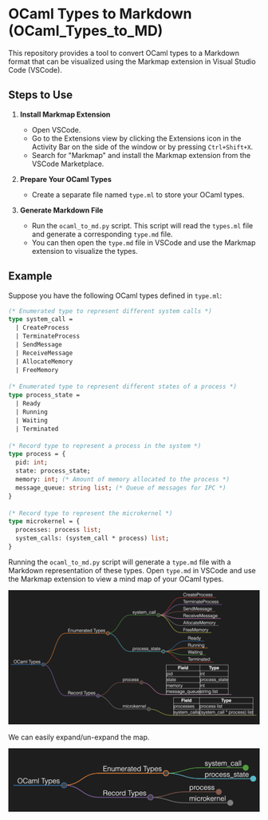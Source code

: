 

# OCaml Types to Markdown (OCaml_Types_to_MD)

This repository provides a tool to convert OCaml types to a Markdown format that can be visualized using the Markmap extension in Visual Studio Code (VSCode).

## Steps to Use

1. **Install Markmap Extension**
   - Open VSCode.
   - Go to the Extensions view by clicking the Extensions icon in the Activity Bar on the side of the window or by pressing `Ctrl+Shift+X`.
   - Search for "Markmap" and install the Markmap extension from the VSCode Marketplace.

2. **Prepare Your OCaml Types**
   - Create a separate file named `type.ml` to store your OCaml types.

3. **Generate Markdown File**
   - Run the `ocaml_to_md.py` script. This script will read the `types.ml` file and generate a corresponding `type.md` file.
   - You can then open the `type.md` file in VSCode and use the Markmap extension to visualize the types.

## Example

Suppose you have the following OCaml types defined in `type.ml`:

```ocaml
(* Enumerated type to represent different system calls *)
type system_call =
  | CreateProcess
  | TerminateProcess
  | SendMessage
  | ReceiveMessage
  | AllocateMemory
  | FreeMemory

(* Enumerated type to represent different states of a process *)
type process_state =
  | Ready
  | Running
  | Waiting
  | Terminated

(* Record type to represent a process in the system *)
type process = {
  pid: int;
  state: process_state;
  memory: int; (* Amount of memory allocated to the process *)
  message_queue: string list; (* Queue of messages for IPC *)
}

(* Record type to represent the microkernel *)
type microkernel = {
  processes: process list;
  system_calls: (system_call * process) list;
}

```

Running the `ocaml_to_md.py` script will generate a `type.md` file with a Markdown representation of these types. Open `type.md` in VSCode and use the Markmap extension to view a mind map of your OCaml types.

![alt text](image-full.png)

We can easily expand/un-expand the map. 

![alt text](image-unexpanded.png)


